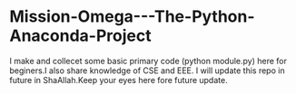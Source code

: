 # Mission-Omega---The-Python-Anaconda-Project
I make and collecet some basic primary code (python module.py) here for beginers.I also share knowledge of CSE and EEE. I will update this repo in future in ShaAllah.Keep your eyes here fore future update.
